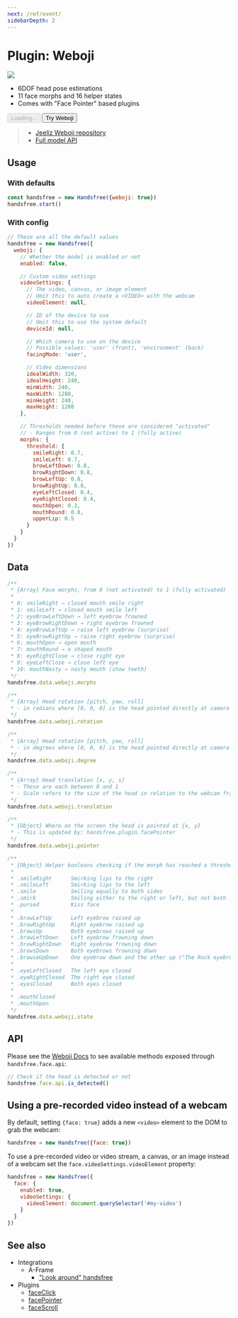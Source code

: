 ```yaml
---
next: /ref/event/
sidebarDepth: 2
---
```

# Plugin: Weboji

<div class="window mb-md">
  <div class="window-body">
    <div class="row">
      <div class="col-6">
        <img src="https://media0.giphy.com/media/Iv2aSMS0QTy2P5JNCX/giphy.gif" />
      </div>
      <div class="col-6">
        <ul>
          <li>6DOF head pose estimations</li>
          <li>11 face morphs and 16 helper states</li>
          <li>Comes with "Face Pointer" based plugins</li>
        </ul>
        <div>
          <HandsfreeToggle class="full-width handsfree-hide-when-started-without-weboji" text-off="Try Weboji" text-on="Stop Weboji" :opts="demoOpts" />
          <button class="handsfree-show-when-started-without-weboji handsfree-show-when-loading" disabled><Fa-Spinner spin /> Loading...</button>
          <button class="handsfree-show-when-started-without-weboji handsfree-hide-when-loading" @click="startDemo"><Fa-Video /> Try Weboji</button>
        </div>
      </div>
    </div>
  </div>
</div>

> - [Jeeliz Weboji repository](https://github.com/jeeliz/jeelizWeboji)
> - [Full model API](https://github.com/jeeliz/jeelizWeboji/blob/master/doc/jeefacetransferAPI.pdf)

## Usage

### With defaults

```js
const handsfree = new Handsfree({weboji: true})
handsfree.start()
```

### With config

```js
// These are all the default values
handsfree = new Handsfree({
  weboji: {
    // Whether the model is enabled or not
    enabled: false,

    // Custom video settings
    videoSettings: {
      // The video, canvas, or image element
      // Omit this to auto create a <VIDEO> with the webcam
      videoElement: null,

      // ID of the device to use
      // Omit this to use the system default
      deviceId: null,

      // Which camera to use on the device
      // Possible values: 'user' (front), 'environment' (back)
      facingMode: 'user',

      // Video dimensions
      idealWidth: 320,
      idealHeight: 240,
      minWidth: 240,
      maxWidth: 1280,
      minHeight: 240,
      maxHeight: 1280
    },

    // Thresholds needed before these are considered "activated"
    // - Ranges from 0 (not active) to 1 (fully active)
    morphs: {
      threshold: {
        smileRight: 0.7,
        smileLeft: 0.7,
        browLeftDown: 0.8,
        browRightDown: 0.8,
        browLeftUp: 0.8,
        browRightUp: 0.8,
        eyeLeftClosed: 0.4,
        eyeRightClosed: 0.4,
        mouthOpen: 0.3,
        mouthRound: 0.8,
        upperLip: 0.5
      }
    }
  }
})
```

## Data

```js
/**
 * {Array} Face morphs, from 0 (not activated) to 1 (fully activated)
 * 
 * 0: smileRight → closed mouth smile right
 * 1: smileLeft → closed mouth smile left
 * 2: eyeBrowLeftDown → left eyebrow frowned
 * 3: eyeBrowRightDown → right eyebrow frowned
 * 4: eyeBrowLeftUp → raise left eyebrow (surprise)
 * 5: eyeBrowRightUp → raise right eyebrow (surprise)
 * 6: mouthOpen → open mouth
 * 7: mouthRound → o shaped mouth
 * 8: eyeRightClose → close right eye
 * 9: eyeLeftClose → close left eye
 * 10: mouthNasty → nasty mouth (show teeth)
 */
handsfree.data.weboji.morphs

/**
 * {Array} Head rotation [pitch, yaw, roll]
 * - in radians where [0, 0, 0] is the head pointed directly at camera
 */
handsfree.data.weboji.rotation

/**
 * {Array} Head rotation [pitch, yaw, roll]
 * - in degrees where [0, 0, 0] is the head pointed directly at camera
 */
handsfree.data.weboji.degree

/**
 * {Array} Head translation [x, y, s]
 * - These are each between 0 and 1
 * - Scale refers to the size of the head in relation to the webcam frame
 */
handsfree.data.weboji.translation

/**
 * {Object} Where on the screen the head is pointed at {x, y}
 * - This is updated by: handsfree.plugin.facePointer
 */
handsfree.data.weboji.pointer

/**
 * {Object} Helper booleans checking if the morph has reached a threshold
 * 
 * .smileRight      Smirking lips to the right
 * .smileLeft       Smirking lips to the left
 * .smile           Smiling equally to both sides
 * .smirk           Smiling either to the right or left, but not both
 * .pursed          Kiss face
 * 
 * .browLeftUp      Left eyebrow raised up
 * .browRightUp     Right eyebrow raised up
 * .browsUp         Both eyebrows raised up
 * .browLeftDown    Left eyebrow frowning down
 * .browRightDown   Right eyebrow frowning down
 * .browsDown       Both eyebrows frowning down
 * .browseUpDown    One eyebrow down and the other up ("The Rock eyebrows")
 * 
 * .eyeLeftClosed   The left eye closed
 * .eyeRightClosed  The right eye closed
 * .eyesClosed      Both eyes closed
 * 
 * .mouthClosed
 * .mouthOpen
 */
handsfree.data.weboji.state
```

## API

Please see the [Weboji Docs](https://github.com/jeeliz/jeelizWeboji/blob/master/doc/jeefacetransferAPI.pdf) to see available methods exposed through `handsfree.face.api`:

```js
// Check if the head is detected or not
handsfree.face.api.is_detected()
```

## Using a pre-recorded video instead of a webcam

By default, setting `{face: true}` adds a new `<video>` element to the DOM to grab the webcam: 

```js
handsfree = new Handsfree({face: true})
```

To use a pre-recorded video or video stream, a canvas, or an image instead of a webcam set the `face.videoSettings.videoElement` property:

```js
handsfree = new Handsfree({
  face: {
    enabled: true,
    videoSettings: {
      videoElement: document.querySelector('#my-video')
    }
  }
})
```

## See also

- Integrations
  - A-Frame
    - ["Look around" handsfree](/integration/aframe/look-around-handsfree/)
- Plugins
  - [faceClick](/ref/model/faceClick/)
  - [facePointer](/ref/model/facePointer/)
  - [faceScroll](/ref/model/faceScroll/)

<!-- Code -->
<script>
export default {
  data () {
    return {
      demoOpts: {
        weboji: true,
        hands: false,
        facemesh: false,
        pose: false,
        holistic: false
      }
    }
  },

  methods: {
    /**
     * Start the page with our preset options
     */
    startDemo () {
      this.$root.handsfree.update(this.demoOpts)
    }
  }
}
</script>